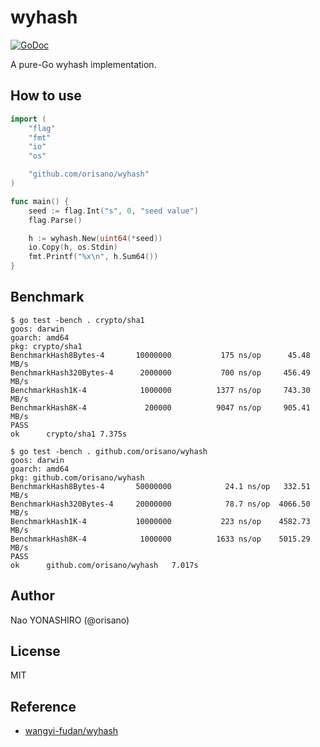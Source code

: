# wyhash

[![GoDoc](https://godoc.org/github.com/orisano/wyhash?status.svg)](https://godoc.org/github.com/orisano/wyhash)

A pure-Go wyhash implementation.

## How to use
```go
import (
	"flag"
	"fmt"
	"io"
	"os"

	"github.com/orisano/wyhash"
)

func main() {
	seed := flag.Int("s", 0, "seed value")
	flag.Parse()

	h := wyhash.New(uint64(*seed))
	io.Copy(h, os.Stdin)
	fmt.Printf("%x\n", h.Sum64())
}
```

## Benchmark
```
$ go test -bench . crypto/sha1
goos: darwin
goarch: amd64
pkg: crypto/sha1
BenchmarkHash8Bytes-4     	10000000	       175 ns/op	  45.48 MB/s
BenchmarkHash320Bytes-4   	 2000000	       700 ns/op	 456.49 MB/s
BenchmarkHash1K-4         	 1000000	      1377 ns/op	 743.30 MB/s
BenchmarkHash8K-4         	  200000	      9047 ns/op	 905.41 MB/s
PASS
ok  	crypto/sha1	7.375s
```

```
$ go test -bench . github.com/orisano/wyhash
goos: darwin
goarch: amd64
pkg: github.com/orisano/wyhash
BenchmarkHash8Bytes-4     	50000000	        24.1 ns/op	 332.51 MB/s
BenchmarkHash320Bytes-4   	20000000	        78.7 ns/op	4066.50 MB/s
BenchmarkHash1K-4         	10000000	       223 ns/op	4582.73 MB/s
BenchmarkHash8K-4         	 1000000	      1633 ns/op	5015.29 MB/s
PASS
ok  	github.com/orisano/wyhash	7.017s
```

## Author
Nao YONASHIRO (@orisano)

## License
MIT

## Reference
* [wangyi-fudan/wyhash](https://github.com/wangyi-fudan/wyhash)
